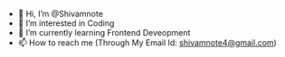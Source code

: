 - 👋 Hi, I’m @Shivamnote
- 👀 I’m interested in Coding
- 🌱 I’m currently learning Frontend Deveopment
- 📫 How to reach me (Through My Email Id: shivamnote4@gmail.com)

<!---
Shivamnote/Shivamnote is a ✨ special ✨ repository because its `README.md` (this file) appears on your GitHub profile.
You can click the Preview link to take a look at your changes.
--->

